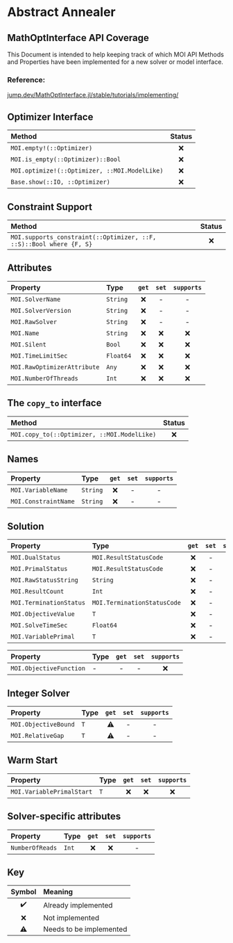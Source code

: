 # Abstract Annealer

## MathOptInterface API Coverage
This Document is intended to help keeping track of which MOI API Methods and Properties have been implemented for a new solver or model interface.

### Reference:
[jump.dev/MathOptInterface.jl/stable/tutorials/implementing/](https://jump.dev/MathOptInterface.jl/stable/tutorials/implementing/)

## Optimizer Interface
| Method                                        | Status |
| :-------------------------------------------- | :----: |
| `MOI.empty!(::Optimizer)`                     |   ❌    |
| `MOI.is_empty(::Optimizer)::Bool`             |   ❌    |
| `MOI.optimize!(::Optimizer, ::MOI.ModelLike)` |   ❌    |
| `Base.show(::IO, ::Optimizer)`                |   ❌    |

## Constraint Support
| Method                                                              | Status |
| :------------------------------------------------------------------ | :----: |
| `MOI.supports_constraint(::Optimizer, ::F, ::S)::Bool where {F, S}` |   ❌    |

## Attributes
| Property                    | Type      | `get` | `set` | `supports` |
| :-------------------------- | :-------- | :---: | :---: | :--------: |
| `MOI.SolverName`            | `String`  |   ❌   |   -   |     -      |
| `MOI.SolverVersion`         | `String`  |   ❌   |   -   |     -      |
| `MOI.RawSolver`             | `String`  |   ❌   |   -   |     -      |
| `MOI.Name`                  | `String`  |   ❌   |   ❌   |     ❌      |
| `MOI.Silent`                | `Bool`    |   ❌   |   ❌   |     ❌      |
| `MOI.TimeLimitSec`          | `Float64` |   ❌   |   ❌   |     ❌      |
| `MOI.RawOptimizerAttribute` | `Any`     |   ❌   |   ❌   |     ❌      |
| `MOI.NumberOfThreads`       | `Int`     |   ❌   |   ❌   |     ❌      |

## The `copy_to` interface 
| Method                                      | Status |
| :------------------------------------------ | :----: |
| `MOI.copy_to(::Optimizer, ::MOI.ModelLike)` |   ❌    |

## Names
| Property             | Type     | `get` | `set` | `supports` |
| :------------------- | :------- | :---: | :---: | :--------: |
| `MOI.VariableName`   | `String` |   ❌   |   -   |     -      |
| `MOI.ConstraintName` | `String` |   ❌   |   -   |     -      |

## Solution
| Property                | Type                        | `get` | `set` | `supports` |
| :---------------------- | :-------------------------- | :---: | :---: | :--------: |
| `MOI.DualStatus`        | `MOI.ResultStatusCode`      |   ❌   |   -   |     -      |
| `MOI.PrimalStatus`      | `MOI.ResultStatusCode`      |   ❌   |   -   |     -      |
| `MOI.RawStatusString`   | `String`                    |   ❌   |   -   |     -      |
| `MOI.ResultCount`       | `Int`                       |   ❌   |   -   |     -      |
| `MOI.TerminationStatus` | `MOI.TerminationStatusCode` |   ❌   |   -   |     -      |
| `MOI.ObjectiveValue`    | `T`                         |   ❌   |   -   |     -      |
| `MOI.SolveTimeSec`      | `Float64`                   |   ❌   |   -   |     -      |
| `MOI.VariablePrimal`    | `T`                         |   ❌   |   -   |     -      |

| Property                | Type | `get` | `set` | `supports` |
| :---------------------- | :--- | :---: | :---: | :--------: |
| `MOI.ObjectiveFunction` | -    |   -   |   -   |     ❌      |

## Integer Solver
| Property             | Type | `get` | `set` | `supports` |
| :------------------- | :--- | :---: | :---: | :--------: |
| `MOI.ObjectiveBound` | `T`  |   ⚠️   |   -   |     -      |
| `MOI.RelativeGap`    | `T`  |   ⚠️   |   -   |     -      |

## Warm Start
| Property                  | Type | `get` | `set` | `supports` |
| :------------------------ | :--- | :---: | :---: | :--------: |
| `MOI.VariablePrimalStart` | `T`  |   ❌   |   ❌   |     ❌      |

## Solver-specific attributes
| Property        | Type  | `get` | `set` | `supports` |
| :-------------- | :---- | :---: | :---: | :--------: |
| `NumberOfReads` | `Int` |   ❌   |   ❌   |     -      |

## Key
| Symbol | Meaning                 |
| :----: | :---------------------- |
|   ✔️    | Already implemented     |
|   ❌    | Not implemented         |
|   ⚠️    | Needs to be implemented |
